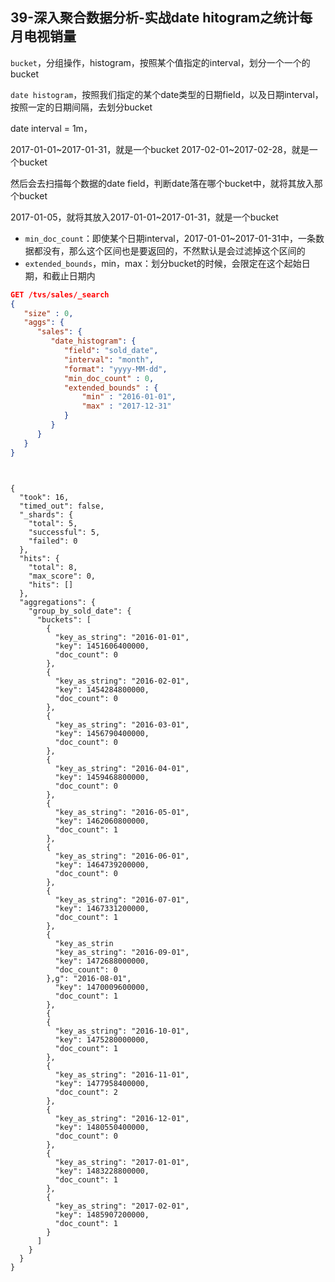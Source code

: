 ## 39-深入聚合数据分析-实战date hitogram之统计每月电视销量

`bucket`，分组操作，histogram，按照某个值指定的interval，划分一个一个的bucket

`date histogram`，按照我们指定的某个date类型的日期field，以及日期interval，按照一定的日期间隔，去划分bucket

date interval = 1m，

2017-01-01~2017-01-31，就是一个bucket
2017-02-01~2017-02-28，就是一个bucket

然后会去扫描每个数据的date field，判断date落在哪个bucket中，就将其放入那个bucket

2017-01-05，就将其放入2017-01-01~2017-01-31，就是一个bucket

- `min_doc_count`：即使某个日期interval，2017-01-01~2017-01-31中，一条数据都没有，那么这个区间也是要返回的，不然默认是会过滤掉这个区间的
- `extended_bounds`，min，max：划分bucket的时候，会限定在这个起始日期，和截止日期内

```json
GET /tvs/sales/_search
{
   "size" : 0,
   "aggs": {
      "sales": {
         "date_histogram": {
            "field": "sold_date",
            "interval": "month", 
            "format": "yyyy-MM-dd",
            "min_doc_count" : 0, 
            "extended_bounds" : { 
                "min" : "2016-01-01",
                "max" : "2017-12-31"
            }
         }
      }
   }
}
```

```


{
  "took": 16,
  "timed_out": false,
  "_shards": {
    "total": 5,
    "successful": 5,
    "failed": 0
  },
  "hits": {
    "total": 8,
    "max_score": 0,
    "hits": []
  },
  "aggregations": {
    "group_by_sold_date": {
      "buckets": [
        {
          "key_as_string": "2016-01-01",
          "key": 1451606400000,
          "doc_count": 0
        },
        {
          "key_as_string": "2016-02-01",
          "key": 1454284800000,
          "doc_count": 0
        },
        {
          "key_as_string": "2016-03-01",
          "key": 1456790400000,
          "doc_count": 0
        },
        {
          "key_as_string": "2016-04-01",
          "key": 1459468800000,
          "doc_count": 0
        },
        {
          "key_as_string": "2016-05-01",
          "key": 1462060800000,
          "doc_count": 1
        },
        {
          "key_as_string": "2016-06-01",
          "key": 1464739200000,
          "doc_count": 0
        },
        {
          "key_as_string": "2016-07-01",
          "key": 1467331200000,
          "doc_count": 1
        },
        {
          "key_as_strin
          "key_as_string": "2016-09-01",
          "key": 1472688000000,
          "doc_count": 0
        },g": "2016-08-01",
          "key": 1470009600000,
          "doc_count": 1
        },
        {
        {
          "key_as_string": "2016-10-01",
          "key": 1475280000000,
          "doc_count": 1
        },
        {
          "key_as_string": "2016-11-01",
          "key": 1477958400000,
          "doc_count": 2
        },
        {
          "key_as_string": "2016-12-01",
          "key": 1480550400000,
          "doc_count": 0
        },
        {
          "key_as_string": "2017-01-01",
          "key": 1483228800000,
          "doc_count": 1
        },
        {
          "key_as_string": "2017-02-01",
          "key": 1485907200000,
          "doc_count": 1
        }
      ]
    }
  }
}
```
